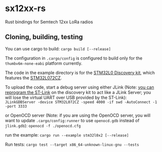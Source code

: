 # sx12xx-rs
Rust bindings for Semtech 12xx LoRa radios

## Cloning, building, testing

You can use cargo to build:
    `cargo build [--release]`

The configuration in `.cargo/config` is configured to build only for the `thumbv6m-none-eabi` platform currently.

The code in the example directory is for the [STM32L0 Discovery kit](https://www.st.com/en/evaluation-tools/b-l072z-lrwan1.html), which features the [STM32L072CZ](https://www.st.com/en/microcontrollers-microprocessors/stm32l072cz.html).

To upload the code, start a debug server using either JLink (Note: [you can reprogram the ST-Link](https://www.segger.com/products/debug-probes/j-link/models/other-j-links/st-link-on-board/) on the discovery kit to act like a JLink Server; you will lose the virtual UART over USB provided by the ST-Link):
    `JLinkGDBServer -device STM32L072CZ -speed 4000 -if swd -AutoConnect -1 -port 3333`

or OpenOCD server (Note: if you are using the OpenOCD server, you will want to update `.cargo/config:runner` to use `openocd.gdb` instead of `jlink.gdb`):
    `openocd -f ./openocd.cfg`

run the example:
    `cargo run --example stm32l0x2 [--release]`

Run tests:
    `cargo test --target x86_64-unknown-linux-gnu --tests`
